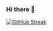### Hi there 👋

[![GitHub Streak](http://github-readme-streak-stats.herokuapp.com?user=thenoveltyseeker&theme=dark-smoky)](https://git.io/streak-stats)

<!--
**thenoveltyseeker/thenoveltyseeker** is a ✨ _special_ ✨ repository because its `README.md` (this file) appears on your GitHub profile.

Here are some ideas to get you started:

- 🔭 I’m currently working on ...
- 🌱 I’m currently learning ...
- 👯 I’m looking to collaborate on ...
- 🤔 I’m looking for help with ...
- 💬 Ask me about ...
- 📫 How to reach me: ...
- 😄 Pronouns: ...
- ⚡ Fun fact: ...
-->

